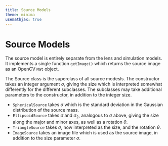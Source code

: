 ```yaml
---
title: Source Models
theme: minima
usemathjax: true
---
```


# Source Models

The source model is entirely separate from the lens and simulation
models.  It implements a single function `getImage()` which returns
the source image as an OpenCV `Mat` object.

The Source class is the superclass of all source modesls.
The constructor takes an integer argument $\sigma$, giving the size which
is interpreted somewhat differently for the different subclasses.
The subclasses may take additional parameters to the constructor,
in addition to the integer size.
+ `SphericalSource` takes $\sigma$ which is the standard deviation in
  the Gaussian distribution of the source mass.
+ `EllipsoidSource` takes $\sigma$ and $\sigma_2$, analogous to $\sigma$ above,
  giving the size along the major and minor axes, as well as a rotation $\theta$.
+ `TriangleSource` takes $\sigma$, now interpreted as the size, and
  the rotation $\theta$.
+ `ImageSource` takes an image file which is used as the source image, in addition
  to the size parameter $\sigma$.
